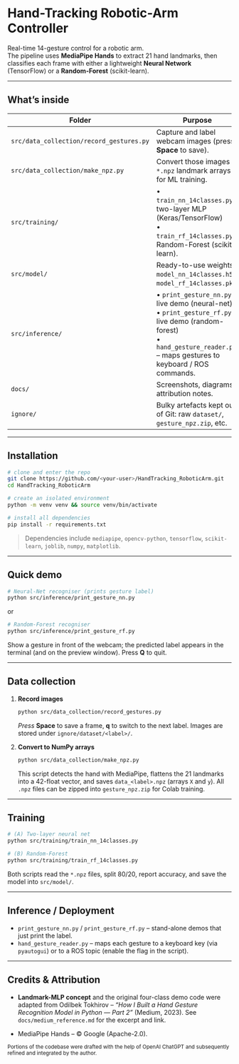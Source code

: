 # Hand-Tracking Robotic-Arm Controller

Real-time 14-gesture control for a robotic arm.  
The pipeline uses **MediaPipe Hands** to extract 21 hand landmarks, then classifies each frame with either a lightweight **Neural Network** (TensorFlow) or a **Random-Forest** (scikit-learn).

---

## What’s inside

| Folder | Purpose |
|--------|---------|
| `src/data_collection/record_gestures.py` | Capture and label webcam images (press **Space** to save). |
| `src/data_collection/make_npz.py` | Convert those images to `*.npz` landmark arrays for ML training. |
| `src/training/` | • `train_nn_14classes.py` – two-layer MLP (Keras/TensorFlow)<br>• `train_rf_14classes.py` – Random-Forest (scikit-learn). |
| `src/model/` | Ready-to-use weights:<br>  `model_nn_14classes.h5`, `model_rf_14classes.pkl`. |
| `src/inference/` | • `print_gesture_nn.py` – live demo (neural-net)<br>• `print_gesture_rf.py` – live demo (random-forest)<br>• `hand_gesture_reader.py` – maps gestures to keyboard / ROS commands. |
| `docs/` | Screenshots, diagrams, attribution notes. |
| `ignore/` | Bulky artefacts kept out of Git: raw `dataset/`, `gesture_npz.zip`, etc. |

---

## Installation

```bash
# clone and enter the repo
git clone https://github.com/<your-user>/HandTracking_RoboticArm.git
cd HandTracking_RoboticArm

# create an isolated environment
python -m venv venv && source venv/bin/activate

# install all dependencies
pip install -r requirements.txt
````

> Dependencies include `mediapipe`, `opencv-python`, `tensorflow`, `scikit-learn`, `joblib`, `numpy`, `matplotlib`.

---

## Quick demo

```bash
# Neural-Net recogniser (prints gesture label)
python src/inference/print_gesture_nn.py
```

or

```bash
# Random-Forest recogniser
python src/inference/print_gesture_rf.py
```

Show a gesture in front of the webcam; the predicted label appears in the terminal (and on the preview window). Press **Q** to quit.

---

## Data collection

1. **Record images**

   ```bash
   python src/data_collection/record_gestures.py
   ```

   *Press* **Space** to save a frame, **q** to switch to the next label.
   Images are stored under `ignore/dataset/<label>/`.

2. **Convert to NumPy arrays**

   ```bash
   python src/data_collection/make_npz.py
   ```

   This script detects the hand with MediaPipe, flattens the 21 landmarks into a 42-float vector, and saves `data_<label>.npz` (arrays `X` and `y`). All `.npz` files can be zipped into `gesture_npz.zip` for Colab training.

---

## Training

```bash
# (A) Two-layer neural net
python src/training/train_nn_14classes.py

# (B) Random-Forest
python src/training/train_rf_14classes.py
```

Both scripts read the `*.npz` files, split 80/20, report accuracy, and save the model into `src/model/`.

---

## Inference / Deployment

* `print_gesture_nn.py` / `print_gesture_rf.py` – stand-alone demos that just print the label.
* `hand_gesture_reader.py` – maps each gesture to a keyboard key (via `pyautogui`) or to a ROS topic (enable the flag in the script).

---

## Credits & Attribution

* **Landmark-MLP concept** and the original four-class demo code were adapted from
  Odilbek Tokhirov – *“How I Built a Hand Gesture Recognition Model in Python — Part 2”* (Medium, 2023).
  See `docs/medium_reference.md` for the excerpt and link.

* MediaPipe Hands – © Google (Apache-2.0).

<sub>Portions of the codebase were drafted with the help of OpenAI ChatGPT and subsequently refined and integrated by the author.</sub>